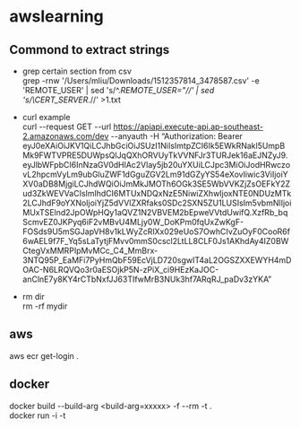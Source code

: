 # awslearning

## Commond to extract strings

- grep certain section from csv  
grep -rnw '/Users/mliu/Downloads/1512357814_3478587.csv' -e 'REMOTE_USER' | sed 's/^.*REMOTE_USER="//' | sed 's/\CERT_SERVER.*//' >1.txt

- curl example   
curl --request GET --url https://apiapi.execute-api.ap-southeast-2.amazonaws.com/dev --anyauth -H “Authorization: Bearer eyJ0eXAiOiJKV1QiLCJhbGciOiJSUzI1NiIsImtpZCI6Ik5EWkRNakl5UmpBMk9FWTVPRE5DUWpsQlJqQXhORVUyTkVVNFJr3TURJek16aEJNZyJ9.eyJlbWFpbCI6InNzaGV0dHlAc2Vlay5jb20uYXUiLCJpc3MiOiJodHRwczovL2hpcmVyLm9ubGluZWF1dGguZGV2Lm91dGZyYS54eXovIiwic3ViIjoiYXV0aDB8MjgiLCJhdWQiOiJmMkJMOTh6OGk3SE5WbVVKZjZsOEFkY2Zud3ZkWEVVaCIsImlhdCI6MTUxNDQxNzE5NiwiZXhwIjoxNTE0NDUzMTk2LCJhdF9oYXNoIjoiYjZ5dVVlZXRfaks0SDc2SXN5ZU1LUSIsIm5vbmNlIjoiMUxTSElnd2JpOWpHQy1aQVZ1N2VBVEM2bEpweVVtdUwifQ.XzfRb_bqScmvEZ0JKPyq6iF2vMBvU4MLjy0W_DoKPm0fqUxZwKgF-FOSds9U5mSGJapVH8v1kLWyZcRlXx029eUoS7OwhCIvZuOyF0CooR6f6wAEL9f7F_Yq5sLaTytjFMvv0mmS0cscl2LtLL8CLF0Js1AKhdAy4IZ0BWCtegVxMMRPIpMvMCc_C4_MmBrx-3NTQ95P_EaMFi7PyHmQbF59EcVjLD720sgwIT4aL2OGSZXXEWYH4mDOAC-N6LRQVQo3r0aESOjkP5N-zPiX_ci9HEzKaJOC-anClnE7y8KY4rCTbNxfJJ63TIfwMrB3NUk3hf7ARqRJ_paDv3zYKA”

- rm dir  
rm -rf mydir  

## aws
aws ecr get-login . 

## docker
docker build --build-arg <build-arg=xxxxx> -f <DockerfileName> --rm -t <tag> .  
docker run -i -t <tag name>
